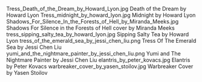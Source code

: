 Tress_Death_of_the_Dream_by_Howard_Lyon.jpg Death of the Dream by Howard Lyon
Tress_midnight_by_howard_lyon.jpg Midnight by Howard Lyon
Shadows_For_Silence_In_the_Forests_of_Hell_by_Miranda_Meeks.jpg Shadows For Silence in the Forests of Hell cover by Miranda Meeks
tress_sipping_salty_tea_by_howard_lyon.jpg Sipping Salty Tea by Howard Lyon
tress_of_the_emerald_sea_by_jessi_chen_liu.png Tress Of The Emerald Sea by Jessi Chen Liu
yumi_and_the_nightmare_painter_by_jessi_chen_liu.png Yumi and The Nightmare Painter by Jessi Chen Liu
elantris_by_peter_kovacs.jpg Elantris by Peter Kovacs
warbreaker_cover_by_yasen_stoilov.jpg Warbreaker Cover by Yasen Stoilov
